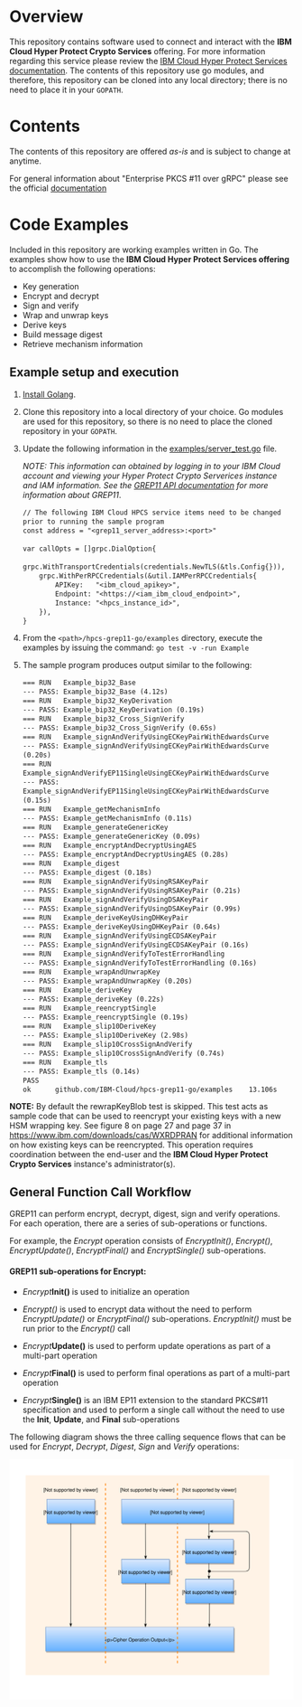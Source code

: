 # Overview

This repository contains software used to connect and interact with the **IBM Cloud Hyper Protect Crypto Services**  offering. For more information regarding this service please review the [IBM Cloud Hyper Protect Services documentation](https://cloud.ibm.com/docs/services/hs-crypto?topic=hs-crypto-get-started). The contents of this repository use go modules, and therefore, this repository can be cloned into any local directory; there is no need to place it in your `GOPATH`.

# Contents

The contents of this repository are offered *as-is* and is subject to change at anytime.

For general information about "Enterprise PKCS #11 over gRPC" please see the official [documentation](https://cloud.ibm.com/docs/hs-crypto?topic=hs-crypto-introduce-cloud-hsm#access-cloud-hsm-pkcs11)

# Code Examples

Included in this repository are working examples written in Go. The examples show how to use the **IBM Cloud Hyper Protect Services offering** to accomplish the following operations:

* Key generation
* Encrypt and decrypt
* Sign and verify
* Wrap and unwrap keys
* Derive keys
* Build message digest
* Retrieve mechanism information
  
## Example setup and execution

1. [Install Golang](https://golang.org/doc/install).

2. Clone this repository into a local directory of your choice. Go modules are used for this
   repository, so there is no need to place the cloned repository in your `GOPATH`.

3. Update the following information in the [examples/server_test.go](examples/server_test.go#L35-L44) file.  

	*NOTE: This information can obtained by logging in to your IBM Cloud account and viewing your Hyper Protect Crypto Serverices instance and IAM information. See the [GREP11 API documentation](https://cloud.ibm.com/docs/services/hs-crypto?topic=hs-crypto-grep11-api-ref) for more information about GREP11*.

	```Golang
	// The following IBM Cloud HPCS service items need to be changed prior to running the sample program
	const address = "<grep11_server_address>:<port>"

	var callOpts = []grpc.DialOption{
		grpc.WithTransportCredentials(credentials.NewTLS(&tls.Config{})),
		grpc.WithPerRPCCredentials(&util.IAMPerRPCCredentials{
			APIKey:   "<ibm_cloud_apikey>",
			Endpoint: "<https://<iam_ibm_cloud_endpoint>",
			Instance: "<hpcs_instance_id>",
		}),
	}
	```
		

4. From the `<path>/hpcs-grep11-go/examples` directory, execute the examples by issuing the command: `go test -v -run Example`

5. The sample program produces output similar to the following:

    ```
    === RUN   Example_bip32_Base
    --- PASS: Example_bip32_Base (4.12s)
    === RUN   Example_bip32_KeyDerivation
    --- PASS: Example_bip32_KeyDerivation (0.19s)
    === RUN   Example_bip32_Cross_SignVerify
    --- PASS: Example_bip32_Cross_SignVerify (0.65s)
    === RUN   Example_signAndVerifyUsingECKeyPairWithEdwardsCurve
    --- PASS: Example_signAndVerifyUsingECKeyPairWithEdwardsCurve (0.20s)
    === RUN   Example_signAndVerifyEP11SingleUsingECKeyPairWithEdwardsCurve
    --- PASS: Example_signAndVerifyEP11SingleUsingECKeyPairWithEdwardsCurve (0.15s)
    === RUN   Example_getMechanismInfo
    --- PASS: Example_getMechanismInfo (0.11s)
    === RUN   Example_generateGenericKey
    --- PASS: Example_generateGenericKey (0.09s)
    === RUN   Example_encryptAndDecryptUsingAES
    --- PASS: Example_encryptAndDecryptUsingAES (0.28s)
    === RUN   Example_digest
    --- PASS: Example_digest (0.18s)
    === RUN   Example_signAndVerifyUsingRSAKeyPair
    --- PASS: Example_signAndVerifyUsingRSAKeyPair (0.21s)
    === RUN   Example_signAndVerifyUsingDSAKeyPair
    --- PASS: Example_signAndVerifyUsingDSAKeyPair (0.99s)
    === RUN   Example_deriveKeyUsingDHKeyPair
    --- PASS: Example_deriveKeyUsingDHKeyPair (0.64s)
    === RUN   Example_signAndVerifyUsingECDSAKeyPair
    --- PASS: Example_signAndVerifyUsingECDSAKeyPair (0.16s)
    === RUN   Example_signAndVerifyToTestErrorHandling
    --- PASS: Example_signAndVerifyToTestErrorHandling (0.16s)
    === RUN   Example_wrapAndUnwrapKey
    --- PASS: Example_wrapAndUnwrapKey (0.20s)
    === RUN   Example_deriveKey
    --- PASS: Example_deriveKey (0.22s)
    === RUN   Example_reencryptSingle
    --- PASS: Example_reencryptSingle (0.19s)
    === RUN   Example_slip10DeriveKey
    --- PASS: Example_slip10DeriveKey (2.98s)
    === RUN   Example_slip10CrossSignAndVerify
    --- PASS: Example_slip10CrossSignAndVerify (0.74s)
    === RUN   Example_tls
    --- PASS: Example_tls (0.14s)
    PASS
    ok      github.com/IBM-Cloud/hpcs-grep11-go/examples    13.106s
    ```

**NOTE:** By default the rewrapKeyBlob test is skipped.  This test acts as sample code that can be used to reencrypt your existing keys with a new HSM wrapping key.  See figure 8 on page 27 and page 37 in https://www.ibm.com/downloads/cas/WXRDPRAN for additional information on how existing keys can be reencrypted.  This operation requires coordination between the end-user and the **IBM Cloud Hyper Protect Crypto Services** instance's administrator(s).

## General Function Call Workflow

GREP11 can perform encrypt, decrypt, digest, sign and verify operations. For each operation, there are a series of sub-operations or functions.  

For example, the *Encrypt* operation consists of *EncryptInit()*, *Encrypt()*, *EncryptUpdate()*, *EncryptFinal()* and *EncryptSingle()* sub-operations.

#### GREP11 sub-operations for Encrypt:

- *Encrypt***Init()** is used to initialize an operation

- *Encrypt()* is used to encrypt data without the need to perform *EncryptUpdate()* or *EncryptFinal()* sub-operations. *EncryptInit()* must be run prior to the *Encrypt()* call

- *Encrypt***Update()** is used to perform update operations as part of a multi-part operation

- *Encrypt***Final()** is used to perform final operations as part of a multi-part operation

- *Encrypt***Single()** is an IBM EP11 extension to the standard PKCS#11 specification and used to perform a single call without the need to use the **Init**, **Update**, and **Final** sub-operations

The following diagram shows the three calling sequence flows that can be used for *Encrypt*, *Decrypt*, *Digest*, *Sign* and *Verify* operations:

![function work flow](func_workflow.svg)